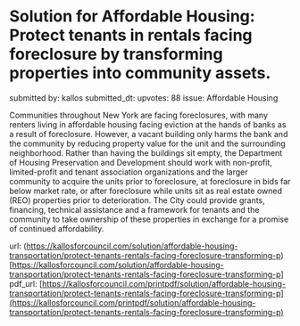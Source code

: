 # Solution for Affordable Housing: Protect tenants in rentals facing foreclosure by transforming properties into community assets. #

submitted by: kallos
submitted_dt: 
upvotes: 88
issue: Affordable Housing

Communities throughout New York are facing foreclosures, with many renters living in affordable housing facing eviction at the hands of banks as a result of foreclosure. However, a vacant building only harms the bank and the community by reducing property value for the unit and the surrounding neighborhood. Rather than having the buildings sit empty, the Department of Housing Preservation and Development should work with non-profit, limited-profit and tenant association organizations and the larger community to acquire the units prior to foreclosure, at foreclosure in bids far below market rate, or after foreclosure while units sit as real estate owned (REO) properties prior to deterioration. The City could provide grants, financing, technical assistance and a framework for tenants and the community to take ownership of these properties in exchange for a promise of continued affordability.

url: (https://kallosforcouncil.com/solution/affordable-housing-transportation/protect-tenants-rentals-facing-foreclosure-transforming-p)[https://kallosforcouncil.com/solution/affordable-housing-transportation/protect-tenants-rentals-facing-foreclosure-transforming-p]
pdf_url: [https://kallosforcouncil.com/printpdf/solution/affordable-housing-transportation/protect-tenants-rentals-facing-foreclosure-transforming-p](https://kallosforcouncil.com/printpdf/solution/affordable-housing-transportation/protect-tenants-rentals-facing-foreclosure-transforming-p)